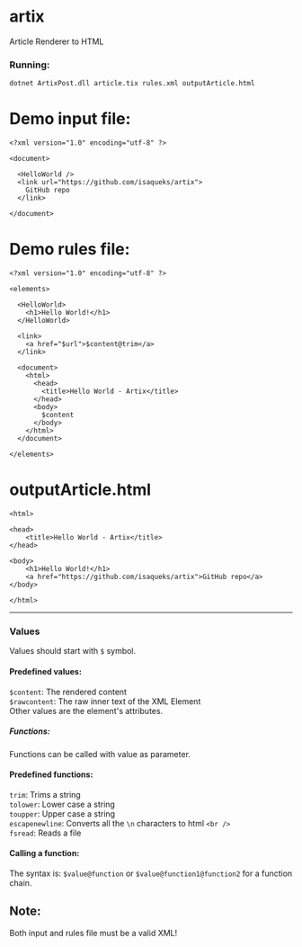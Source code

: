 # artix
Article Renderer to HTML   
### Running:
```dotnet ArtixPost.dll article.tix rules.xml outputArticle.html```

# Demo input file:
```
<?xml version="1.0" encoding="utf-8" ?>

<document>

  <HelloWorld />
  <link url="https://github.com/isaqueks/artix">
    GitHub repo
  </link>

</document>
```

# Demo rules file:
```
<?xml version="1.0" encoding="utf-8" ?>

<elements>

  <HelloWorld>
    <h1>Hello World!</h1>
  </HelloWorld>

  <link>
    <a href="$url">$content@trim</a>
  </link>

  <document>
    <html>
      <head>
        <title>Hello World - Artix</title>
      </head>
      <body>
        $content
      </body>
    </html>
  </document>
  
</elements>
```

# outputArticle.html
```
<html>

<head>
    <title>Hello World - Artix</title>
</head>

<body>
    <h1>Hello World!</h1>
    <a href="https://github.com/isaqueks/artix">GitHub repo</a>
</body>

</html>
```

<hr>

### Values
Values should start with `$` symbol.   
#### Predefined values:
`$content`: The rendered content    
`$rawcontent`: The raw inner text of the XML Element       
Other values are the element's attributes.   

##### Functions:
Functions can be called with value as parameter.   
#### Predefined functions:
`trim`: Trims a string    
`tolower`: Lower case a string    
`toupper`: Upper case a string    
`escapenewline`: Converts all the `\n` characters to html `<br />`    
`fsread`: Reads a file    

#### Calling a function:
The syntax is: `$value@function` or `$value@function1@function2` for a function chain.    

## Note:
Both input and rules file must be a valid XML!
